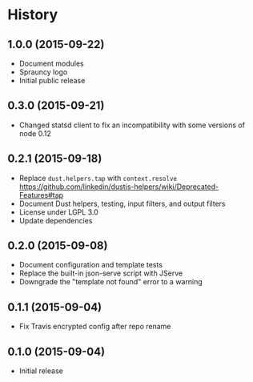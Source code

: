 
# History

## 1.0.0 (2015-09-22)

 * Document modules
 * Sprauncy logo
 * Initial public release

## 0.3.0 (2015-09-21)

 * Changed statsd client to fix an incompatibility with some versions of node 0.12

## 0.2.1 (2015-09-18)

  * Replace `dust.helpers.tap` with `context.resolve` https://github.com/linkedin/dustjs-helpers/wiki/Deprecated-Features#tap
  * Document Dust helpers, testing, input filters, and output filters
  * License under LGPL 3.0
  * Update dependencies

## 0.2.0 (2015-09-08)

  * Document configuration and template tests
  * Replace the built-in json-serve script with JServe
  * Downgrade the "template not found" error to a warning

## 0.1.1 (2015-09-04)

  * Fix Travis encrypted config after repo rename

## 0.1.0 (2015-09-04)

  * Initial release
